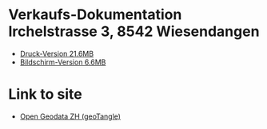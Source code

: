 # Verkaufs-Dokumentation Irchelstrasse 3, 8542 Wiesendangen
- [Druck-Version 21.6MB](./geoTangle/Irchelstrasse300.pdf)
- [Bildschirm-Version 6.6MB](./geoTangle/Irchelstrasse75plus.pdf)



# Link to site
- [Open Geodata ZH (geoTangle)](./geoTangle/geotangle.html)
